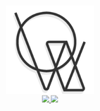 <p align="center">
  <img width="200" src="Docs/logo@0.5x.png" />
  <br> 
  <a href="https://github.com/CyR1en/Voxx/actions/workflows/Kakuno-Publish.yml">
    <img height="18" src="https://github.com/CyR1en/Voxx/actions/workflows/Kakuno-Publish.yml/badge.svg"/>
  </a>
  
  <a href="https://github.com/CyR1en/Voxx/actions/workflows/Build-Installers.yml">
    <img height="18" src="https://github.com/CyR1en/Voxx/actions/workflows/Build-Installers.yml/badge.svg"/>
  </a>
</p>
